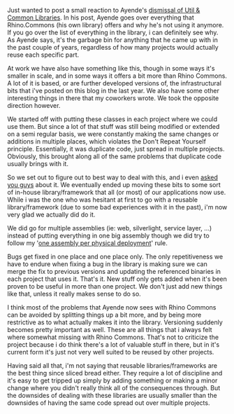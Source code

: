 Just wanted to post a small reaction to Ayende's <a href="http://ayende.com/Blog/archive/2009/04/29/let-us-burn-all-those-pesky-util-amp-common-libraries.aspx">dismissal of Util & Common Libraries</a>.  In his post, Ayende goes over everything that Rhino.Commons (his own library) offers and why he's not using it anymore.  If you go over the list of everything in the library, i can definitely see why.  As Ayende says, it's the garbage bin for anything that he came up with in the past couple of years, regardless of how many projects would actually reuse each specific part.

At work we have also have something like this, though in some ways it's smaller in scale, and in some ways it offers a bit more than Rhino Commons.  A lot of it is based, or are further developed versions of, the infrastructural bits that i've posted on this blog in the last year.  We also have some other interesting things in there that my coworkers wrote.  We took the opposite direction however.  

We started off with putting these classes in each project where we could use them.  But since a lot of that stuff was still being modified or extended on a semi regular basis, we were constantly making the same changes or additions in multiple places, which violates the Don't Repeat Yourself principle.  Essentially, it was duplicate code, just spread in multiple projects.  Obviously, this brought along all of the same problems that duplicate code usually brings with it.  

So we set out to figure out to best way to deal with this, and i even <a href="http://davybrion.com/blog/2008/12/how-do-you-deal-with-common-infrastructure-code-for-multiple-projects/">asked you guys</a> about it.  We eventually ended up moving these bits to some sort of in-house library/framework that all (or most) of our applications now use.  While i was the one who was hesitant at first to go with a reusable library/framework (due to some bad experiences with it in the past), i'm now very glad we actually did do it. 

We did go for multiple assemblies (ie: web, silverlight, service layer, ...) instead of putting everything in one big assembly though we did try to follow my '<a href="http://davybrion.com/blog/2008/07/many-projects-dont-lead-to-a-good-solution/">one assembly per physical deployment</a>' rule.

Bugs get fixed in one place and one place only.  The only repetitiveness we have to endure when fixing a bug in the library is making sure we can merge the fix to previous versions and updating the referenced binaries in each project that uses it.  That's it.  New stuff only gets added when it's been proven to be useful in more than one project.  We don't just add new things like that, unless it really makes sense to do so.  

I think most of the problems that Ayende now sees with Rhino Commons can be avoided by splitting things up a bit more, and by being more restrictive as to what actually makes it into the library.  Versioning suddenly becomes pretty important as well.  These are all things that i always felt where somewhat missing with Rhino Commons.  That's not to criticize the project because i do think there's a lot of valuable stuff in there, but in it's current form it's just not very well suited to be reused by other projects.

Having said all that, i'm not saying that reusable libraries/frameworks are the best thing since sliced bread either.  They require a lot of discipline and it's easy to get tripped up simply by adding something or making a minor change where you didn't really think all of the consequences through.  But the downsides of dealing with these libraries are usually smaller than the downsides of having the same code spread out over multiple projects.
